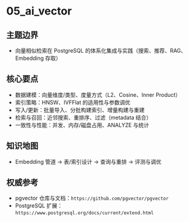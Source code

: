 ﻿# 05_ai_vector

## 主题边界

- 向量相似检索在 PostgreSQL 的体系化集成与实践（搜索、推荐、RAG、Embedding 存取）

## 核心要点

- 数据建模：向量维度/类型、度量方式（L2、Cosine、Inner Product）
- 索引策略：HNSW、IVFFlat 的适用性与参数调优
- 写入/更新：批量导入、分批构建索引、增量构建与重建
- 检索与召回：近邻搜索、重排序、过滤（metadata 结合）
- 一致性与性能：并发、内存/磁盘占用、ANALYZE 与统计

## 知识地图

- Embedding 管道 → 表/索引设计 → 查询与重排 → 评测与调优

## 权威参考

- pgvector 仓库与文档：`https://github.com/pgvector/pgvector`
- PostgreSQL 扩展：`https://www.postgresql.org/docs/current/extend.html`
